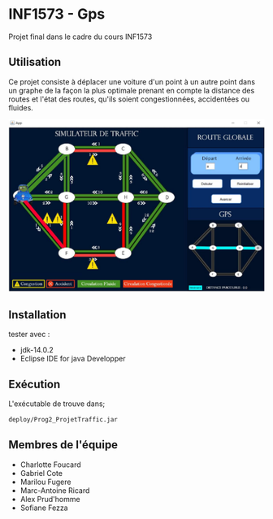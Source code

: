 # INF1573 - Gps
Projet final dans le cadre du cours INF1573

## Utilisation
  Ce projet consiste à déplacer une voiture d'un point à un autre point dans un graphe de la façon la plus optimale prenant en compte la distance des routes et l'état des routes, qu'ils soient congestionnées, accidentées ou fluides.
  
![img1](img/demo.JPG)
  
## Installation
tester avec :
* jdk-14.0.2
* Eclipse IDE for java Developper

## Exécution
L'exécutable de trouve dans;
```bash
deploy/Prog2_ProjetTraffic.jar
```

## Membres de l'équipe
   * Charlotte Foucard
   * Gabriel Cote
   * Marilou Fugere
   * Marc-Antoine Ricard
   * Alex Prud'homme
   * Sofiane Fezza
   

